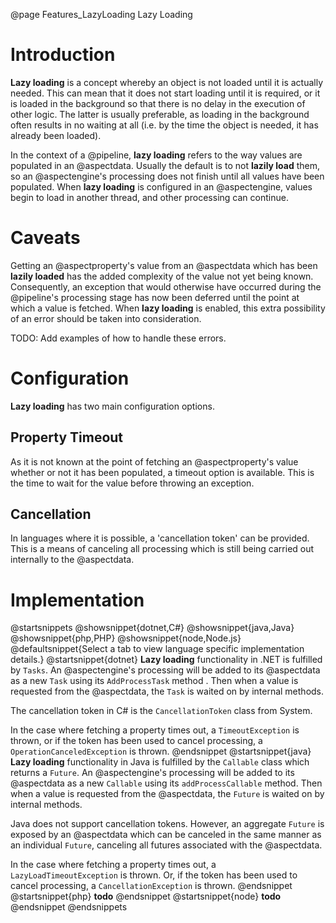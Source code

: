 @page Features_LazyLoading Lazy Loading

# Introduction

**Lazy loading** is a concept whereby an object is not loaded until it is actually needed. This can mean that it
does not start loading until it is required, or it is loaded in the background so that there is no delay in the 
execution of other logic. The latter is usually preferable, as loading in the background often results in no
waiting at all (i.e. by the time the object is needed, it has already been loaded).

In the context of a @pipeline, **lazy loading** refers to the way values are populated in an @aspectdata. Usually
the default is to not **lazily load** them, so an @aspectengine's processing does not finish until all values
have been populated. When **lazy loading** is configured in an @aspectengine, values begin to load in another
thread, and other processing can continue.

# Caveats

Getting an @aspectproperty's value from an @aspectdata which has been **lazily loaded** has the added
complexity of the value not yet being known. Consequently, an exception that would otherwise have
occurred during the @pipeline's processing stage has now been deferred until the point at which a value
is fetched. When **lazy loading** is enabled, this extra possibility of an error should be taken into
consideration.

TODO: Add examples of how to handle these errors.

# Configuration

**Lazy loading** has two main configuration options.

## Property Timeout

As it is not known at the point of fetching an @aspectproperty's value whether or not it has been
populated, a timeout option is available. This is the time to wait for the value before throwing an
exception.


## Cancellation

In languages where it is possible, a 'cancellation token' can be provided. This is a means of
canceling all processing which is still being carried out internally to the @aspectdata.


# Implementation

@startsnippets
@showsnippet{dotnet,C#}
@showsnippet{java,Java}
@showsnippet{php,PHP}
@showsnippet{node,Node.js}
@defaultsnippet{Select a tab to view language specific implementation details.}
@startsnippet{dotnet}
**Lazy loading** functionality in .NET is fulfilled by `Tasks`. An @aspectengine's processing will be
added to its @aspectdata as a new `Task` using its `AddProcessTask` method . Then when a value is
requested from the @aspectdata, the `Task` is waited on by internal methods.

The cancellation token in C# is the `CancellationToken` class from System.

In the case where fetching a property times out, a `TimeoutException` is thrown, or if the token has
been used to cancel processing, a `OperationCanceledException` is thrown.
@endsnippet
@startsnippet{java}
**Lazy loading** functionality in Java is fulfilled by the `Callable` class which returns a `Future`. An
@aspectengine's processing will be added to its @aspectdata as a new `Callable` using its `addProcessCallable`
method. Then when a value is requested from the @aspectdata, the `Future` is waited on by internal methods.

Java does not support cancellation tokens. However, an aggregate `Future` is exposed by an @aspectdata which
can be canceled in the same manner as an individual `Future`, canceling all futures associated with the
@aspectdata.

In the case where fetching a property times out, a `LazyLoadTimeoutException` is thrown. Or, if the token has
been used to cancel processing, a `CancellationException` is thrown.
@endsnippet
@startsnippet{php}
**todo**
@endsnippet
@startsnippet{node}
**todo**
@endsnippet
@endsnippets